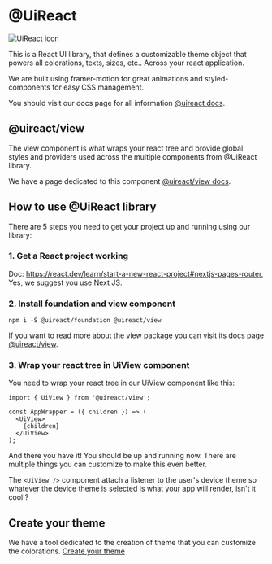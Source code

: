 # @UiReact
![UiReact icon](https://www.uireact.io/_next/static/media/sunglasses_cat.a5f3369a.gif)

This is a React UI library, that defines a customizable theme object that powers all colorations, texts, sizes, etc.. Across your react application.

We are built using framer-motion for great animations and styled-components for easy CSS management.

You should visit our docs page for all information [@uireact docs](https://uireact.io).

## @uireact/view

The view component is what wraps your react tree and provide global styles and providers used across the multiple components from @UiReact library.

We have a page dedicated to this component [@uireact/view docs](https://www.uireact.io/docs/view).

## How to use @UiReact library

There are 5 steps you need to get your project up and running using our library:

### 1. Get a React project working

Doc: https://react.dev/learn/start-a-new-react-project#nextjs-pages-router, Yes, we suggest you use Next JS.

### 2. Install foundation and view component

```
npm i -S @uireact/foundation @uireact/view
```

If you want to read more about the view package you can visit its docs page [@uireact/view](https://www.uireact.io/docs/view).

### 3. Wrap your react tree in UiView component

You need to wrap your react tree in our UiView component like this:

```tsx
import { UiView } from '@uireact/view';

const AppWrapper = ({ children }) => (
  <UiView>
    {children}
  </UiView>
);
```

And there you have it! You should be up and running now. There are multiple things you can customize to make this even better. 

The `<UiView />` component attach a listener to the user's device theme so whatever the device theme is selected is what your app will render, isn't it cool!?

## Create your theme

We have a tool dedicated to the creation of theme that you can customize the colorations. [Create your theme](https://www.uireact.io/create-theme)

